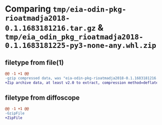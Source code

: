 # Comparing `tmp/eia-odin-pkg-rioatmadja2018-0.1.1683181216.tar.gz` & `tmp/eia_odin_pkg_rioatmadja2018-0.1.1683181225-py3-none-any.whl.zip`

## filetype from file(1)

```diff
@@ -1 +1 @@
-gzip compressed data, was "eia-odin-pkg-rioatmadja2018-0.1.1683181216.tar", last modified: Thu May  4 06:20:17 2023, max compression
+Zip archive data, at least v2.0 to extract, compression method=deflate
```

## filetype from diffoscope

```diff
@@ -1 +1 @@
-GzipFile
+ZipFile
```


